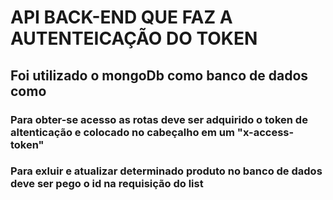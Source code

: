 # API BACK-END QUE FAZ A AUTENTEICAÇÃO DO TOKEN
## Foi utilizado o mongoDb como banco de dados como
### Para obter-se acesso as rotas deve ser adquirido o token de altenticação e colocado no cabeçalho em um "x-access-token"
### Para exluir e atualizar determinado produto no banco de dados deve ser pego o id na requisição do list
